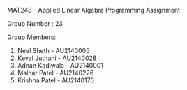 MAT248 - Applied Linear Algebra
Programming Assignment

Group Number : 23

Group Members:
1. Neel Sheth - AU2140005
2. Keval Juthani - AU2140028
3. Adnan Kadiwala - AU2140001
4. Malhar Patel - AU2140226
5. Krishna Patel - AU2140170

